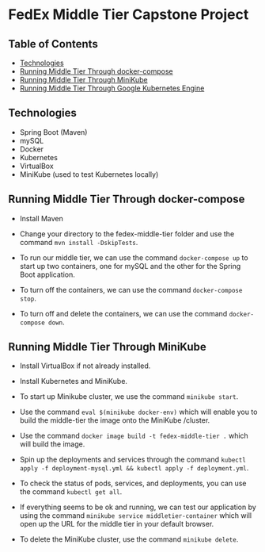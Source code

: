 # FedEx Middle Tier Capstone Project
## Table of Contents
* [Technologies](#technologies)
* [Running Middle Tier Through docker-compose](#running-middle-tier-through-docker-compose)
* [Running Middle Tier Through MiniKube](#running-middle-tier-through-minikube)
* [Running Middle Tier Through Google Kubernetes Engine](#running-middle-tier-through-google-kubernetes-engine)

## Technologies
* Spring Boot (Maven)
* mySQL
* Docker
* Kubernetes
* VirtualBox
* MiniKube (used to test Kubernetes locally)

## Running Middle Tier Through docker-compose
* Install Maven

* Change your directory to the fedex-middle-tier folder and use the command ``` mvn install -DskipTests ```.

* To run our middle tier, we can use the command ``` docker-compose up ``` to start up two containers, one for mySQL and the other for the Spring Boot application.

* To turn off the containers, we can use the command ```docker-compose stop```.

* To turn off and delete the containers, we can use the command ```docker-compose down```.

## Running Middle Tier Through MiniKube
* Install VirtualBox if not already installed.

* Install Kubernetes and MiniKube.

* To start up Minikube cluster, we use the command ```minikube start```.

* Use the command ```eval $(minikube docker-env)``` which will enable you to build the middle-tier the image onto the MiniKube /cluster.

* Use the command ```docker image build -t fedex-middle-tier .``` which will build the image.

* Spin up the deployments and services through the command ```kubectl apply -f deployment-mysql.yml && kubectl apply -f deployment.yml```.

* To check the status of pods, services, and deployments, you can use the command ```kubectl get all```.

* If everything seems to be ok and running, we can test our application by using the command ```minikube service middletier-container``` which will open up the URL for the middle tier in your default browser. 

* To delete the MiniKube cluster, use the command ```minikube delete```.

